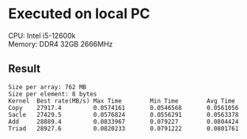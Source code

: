 # Executed on local PC
CPU: Intel i5-12600k  
Memory: DDR4 32GB 2666MHz  
## Result
```
Size per array: 762 MB
Size per element: 8 bytes
Kernel  Best rate(MB/s) Max Time        Min Time        Avg Time
Copy    27917.4         0.0574161       0.0546568       0.0561056
Sacle   27429.5         0.0576824       0.0556291       0.0563378
Add     28889.4         0.0833967       0.079227        0.0804424
Triad   28927.6         0.0820233       0.0791222       0.0801761
```